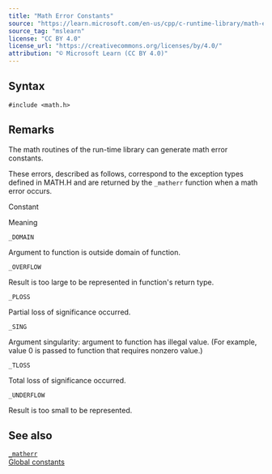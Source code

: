 ```yaml
---
title: "Math Error Constants"
source: "https://learn.microsoft.com/en-us/cpp/c-runtime-library/math-error-constants?view=msvc-170"
source_tag: "mslearn"
license: "CC BY 4.0"
license_url: "https://creativecommons.org/licenses/by/4.0/"
attribution: "© Microsoft Learn (CC BY 4.0)"
---
```

## Syntax

```
#include <math.h>
```

## Remarks

The math routines of the run-time library can generate math error constants.

These errors, described as follows, correspond to the exception types defined in MATH.H and are returned by the `_matherr` function when a math error occurs.

Constant

Meaning

`_DOMAIN`

Argument to function is outside domain of function.

`_OVERFLOW`

Result is too large to be represented in function's return type.

`_PLOSS`

Partial loss of significance occurred.

`_SING`

Argument singularity: argument to function has illegal value. (For example, value 0 is passed to function that requires nonzero value.)

`_TLOSS`

Total loss of significance occurred.

`_UNDERFLOW`

Result is too small to be represented.

## See also

[`_matherr`](https://learn.microsoft.com/en-us/cpp/c-runtime-library/reference/matherr?view=msvc-170)  
[Global constants](https://learn.microsoft.com/en-us/cpp/c-runtime-library/global-constants?view=msvc-170)